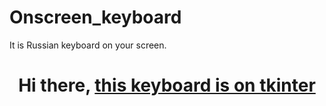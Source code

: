 # Onscreen_keyboard
It is Russian keyboard on your screen.

<h1 align="center">Hi there, <a href ="https://tilda.cc/page/?pageid=31171472&projectid=6233462">this keyboard is on tkinter</h1>
